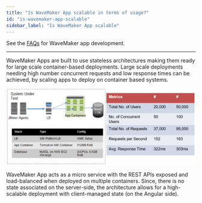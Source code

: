 ```yaml
---
title: "Is WaveMaker App scalable in terms of usage?"
id: "is-wavemaker-app-scalable"
sidebar_label: "Is WaveMaker App scalable"
---
```

See the [FAQs](index.md) for WaveMaker app development.      

---

WaveMaker Apps are built to use stateless architectures making them ready for large scale container-based deployments. Large scale deployments needing high number concurrent requests and low response times can be achieved, by scaling apps to deploy on container based systems.

[![](/learn/assets/scal_graphic.png)](/learn/assets/scal_graphic.png)

WaveMaker App acts as a micro service with the REST APIs exposed and load-balanced when deployed on multiple containers. Since, there is no state associated on the server-side, the architecture allows for a high-scalable deployment with client-managed state (on the Angular side).
